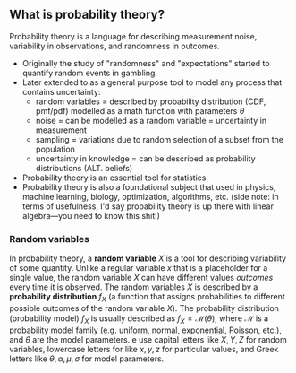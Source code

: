 

## What is probability theory?

Probability theory is a language for describing measurement noise,
variability in observations, and randomness in outcomes.

- Originally the study of "randomness" and "expectations" started to quantify random events in gambling.
- Later extended to as a general purpose tool to model any process that contains uncertainty:
  - random variables = described by probability distribution (CDF, pmf/pdf) modelled as a math function with parameters $\theta$
  - noise = can be modelled as a random variable = uncertainty in measurement
  - sampling = variations due to random selection of a subset from the population
  - uncertainty in knowledge = can be described as probability distributions  (ALT. beliefs)
- Probability theory is an essential tool for statistics.
- Probability theory is also a foundational subject that used in physics, machine learning,
  biology, optimization, algorithms, etc. (side note: in terms of usefulness,
  I'd say probability theory is up there with linear algebra—you need to know this shit!)



### Random variables

In probability theory, a **random variable** $X$ is a tool for describing variability of some quantity.
Unlike a regular variable $x$ that is a placeholder for a single value,
the random variable $X$ can have different values *outcomes* every time it is observed.
The random variables $X$ is described by a **probability distribution** $f_X$
(a function that assigns probabilities to different possible outcomes of the random variable $X$).
The probability distribution (probability model) $f_X$ is usually described
as $f_X = \mathcal{M}(\theta)$, where $\mathcal{M}$ is a probability model family (e.g. uniform, normal, exponential, Poisson, etc.), and $\theta$ are the model parameters.
e use capital letters like $X,Y,Z$ for random variables,
lowercase letters for like $x,y,z$ for particular values,
and Greek letters like $\theta,\alpha,\mu,\sigma$ for model parameters.



